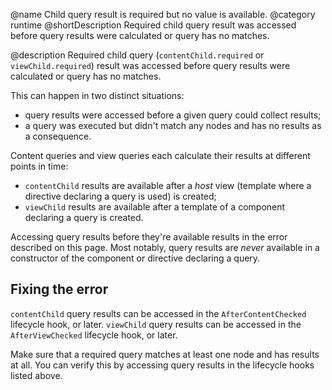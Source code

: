 @name Child query result is required but no value is available.
@category runtime
@shortDescription Required child query result was accessed before query results were calculated or query has no matches.

@description
Required child query (`contentChild.required` or `viewChild.required`) result was accessed before query results were calculated or query has no matches.

This can happen in two distinct situations:
* query results were accessed before a given query could collect results;
* a query was executed but didn't match any nodes and has no results as a consequence.

Content queries and view queries each calculate their results at different points in time:
* `contentChild` results are available after a _host_ view (template where a directive declaring a query is used) is created;
* `viewChild` results are available after a template of a component declaring a query is created.

Accessing query results before they're available results in the error described on this page. Most notably, query results are _never_ available in a constructor of the component or directive declaring a query.

## Fixing the error

`contentChild` query results can be accessed in the `AfterContentChecked` lifecycle hook, or later.
`viewChild` query results can be accessed in the `AfterViewChecked` lifecycle hook, or later.

Make sure that a required query matches at least one node and has results at all. You can verify this by accessing query results in the lifecycle hooks listed above.

